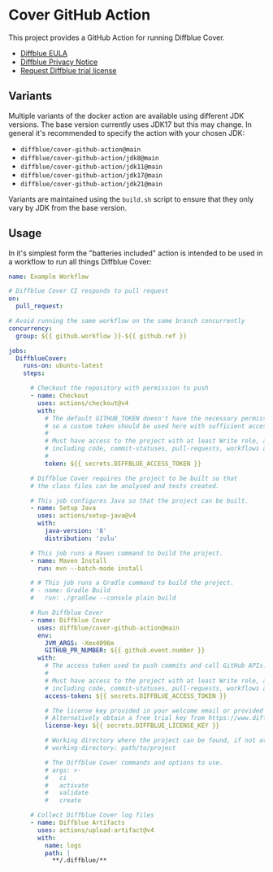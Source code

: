 # Cover GitHub Action

This project provides a GitHub Action for running Diffblue Cover.

- [Diffblue EULA](https://docs.diffblue.com/legal/diffblue-legal/diffblue-end-user-license-agreement-eula)
- [Diffblue Privacy Notice](https://docs.diffblue.com/legal/diffblue-legal/privacy-notice)
- [Request Diffblue trial license](https://www.diffblue.com/try-cover/github)

## Variants

Multiple variants of the docker action are available using different JDK versions.
The base version currently uses JDK17 but this may change.
In general it's recommended to specify the action with your chosen JDK:

- `diffblue/cover-github-action@main`
- `diffblue/cover-github-action/jdk8@main`
- `diffblue/cover-github-action/jdk11@main`
- `diffblue/cover-github-action/jdk17@main`
- `diffblue/cover-github-action/jdk21@main`

Variants are maintained using the `build.sh` script to ensure that they only vary by JDK from the base version.

## Usage

In it's simplest form the "batteries included" action is intended to be used in a workflow to run all things Diffblue Cover:

```yaml
name: Example Workflow

# Diffblue Cover CI responds to pull request
on:
  pull_request:

# Avoid running the same workflow on the same branch concurrently
concurrency:
  group: ${{ github.workflow }}-${{ github.ref }}

jobs:
  DiffblueCover:
    runs-on: ubuntu-latest
    steps:

      # Checkout the repository with permission to push
      - name: Checkout
        uses: actions/checkout@v4
        with:
          # The default GITHUB_TOKEN doesn't have the necessary permissions
          # so a custom token should be used here with sufficient access.
          #
          # Must have access to the project with at least Write role, and scopes
          # including code, commit-statuses, pull-requests, workflows and actions.
          #
          token: ${{ secrets.DIFFBLUE_ACCESS_TOKEN }}

      # Diffblue Cover requires the project to be built so that
      # the class files can be analysed and tests created.

      # This job configures Java so that the project can be built.
      - name: Setup Java
        uses: actions/setup-java@v4
        with:
          java-version: '8'
          distribution: 'zulu'

      # This job runs a Maven command to build the project.
      - name: Maven Install
        run: mvn --batch-mode install

      # # This job runs a Gradle command to build the project.
      # - name: Gradle Build
      #   run: ./gradlew --console plain build

      # Run Diffblue Cover
      - name: Diffblue Cover
        uses: diffblue/cover-github-action@main
        env:
          JVM_ARGS: -Xmx4096m
          GITHUB_PR_NUMBER: ${{ github.event.number }}
        with:
          # The access token used to push commits and call GitHub APIs.
          #
          # Must have access to the project with at least Write role, and scopes
          # including code, commit-statuses, pull-requests, workflows and actions.
          access-token: ${{ secrets.DIFFBLUE_ACCESS_TOKEN }}

          # The license key provided in your welcome email or provided by your organization.
          # Alternatively obtain a free trial key from https://www.diffblue.com/try-cover/github.
          license-key: ${{ secrets.DIFFBLUE_LICENSE_KEY }}

          # Working directory where the project can be found, if not at the root.
          # working-directory: path/to/project

          # The Diffblue Cover commands and options to use.
          # args: >-
          #   ci
          #   activate
          #   validate
          #   create

      # Collect Diffblue Cover log files
      - name: Diffblue Artifacts
        uses: actions/upload-artifact@v4
        with:
          name: logs
          path: |
            **/.diffblue/**
```

